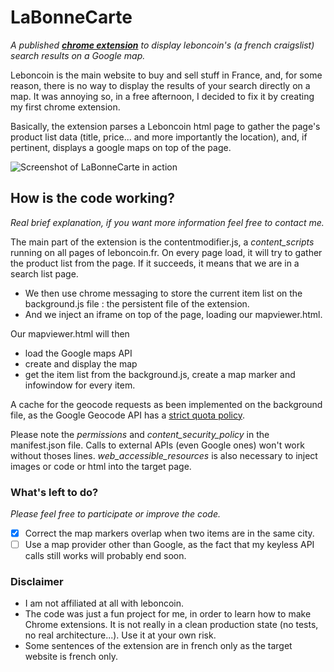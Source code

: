 # LaBonneCarte
_A published [**chrome extension**](https://chrome.google.com/webstore/detail/la-bonne-carte/oegacpncaonolgbpmphcimodilfoacnl?hl=fr) to display leboncoin's (a french craigslist) search results on a Google map._

Leboncoin is the main website to buy and sell stuff in France, and, for some reason, there is no way to display the results of your search directly on a map. It was annoying so, in a free afternoon, I decided to fix it by creating my first chrome extension.

Basically, the extension parses a Leboncoin html page to gather the page's product list data (title, price... and more importantly the location), and, if pertinent, displays a google maps on top of the page.

![Screenshot of LaBonneCarte in action](http://tof.canardpc.com/view/514e0085-4680-4579-a63d-cbeaa2b7417e.jpg)

## How is the code working?
_Real brief explanation, if you want more information feel free to contact me._

The main part of the extension is the contentmodifier.js, a _content_scripts_ running on all pages of leboncoin.fr.
On every page load, it will try to gather the product list from the page. If it succeeds, it means that we are in a search list page.
- We then use chrome messaging to store the current item list on the background.js file : the persistent file of the extension.
- And we inject an iframe on top of the page, loading our mapviewer.html.

Our mapviewer.html will then
- load the Google maps API
- create and display the map
- get the item list from the background.js, create a map marker and infowindow for every item.

A cache for the geocode requests as been implemented on the background file, as the Google Geocode API has a [strict quota policy](https://developers.google.com/maps/documentation/geocoding/usage-limits).

Please note the _permissions_ and _content_security_policy_ in the manifest.json file. Calls to external APIs (even Google ones) won't work without thoses lines.
_web_accessible_resources_ is also necessary to inject images or code or html into the target page.

### What's left to do?
*Please feel free to participate or improve the code.*
- [x] Correct the map markers overlap when two items are in the same city.
- [ ] Use a map provider other than Google, as the fact that my keyless API calls still works will probably end soon.

### Disclaimer
- I am not affiliated at all with leboncoin.
- The code was just a fun project for me, in order to learn how to make Chrome extensions. It is not really in a clean production state (no tests, no real architecture...). Use it at your own risk.
- Some sentences of the extension are in french only as the target website is french only.
